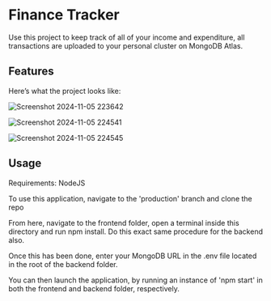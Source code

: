 # Finance Tracker

Use this project to keep track of all of your income and expenditure, all transactions are uploaded to your personal cluster on MongoDB Atlas.

## Features

Here’s what the project looks like:

![Screenshot 2024-11-05 223642](https://github.com/user-attachments/assets/743c813d-b0e2-497d-8522-5c1eb57e6b57)

![Screenshot 2024-11-05 224541](https://github.com/user-attachments/assets/2ac3cd50-ea31-4f23-aab6-d83f635cf548)

![Screenshot 2024-11-05 224545](https://github.com/user-attachments/assets/94f41a77-593c-45b0-9f08-bf10edf16167)

## Usage

Requirements: NodeJS

To use this application, navigate to the 'production' branch and clone the repo

From here, navigate to the frontend folder, open a terminal inside this directory and run npm install.
Do this exact same procedure for the backend also.

Once this has been done, enter your MongoDB URL in the .env file located in the root of the backend folder.

You can then launch the application, by running an instance of 'npm start' in both the frontend and backend folder, respectively.
